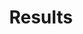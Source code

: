 ---
title: "Results"  # Add a page title.
summary: "What birds are we hearing?"  # Add a page description.
type: "widget_page"  # Page type is a Widget Page
---
